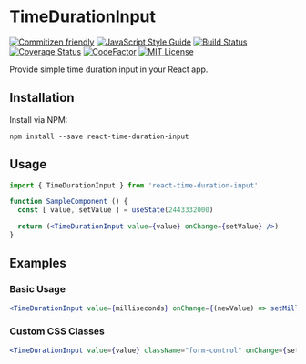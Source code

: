 # TimeDurationInput

[![Commitizen friendly](https://img.shields.io/badge/commitizen-friendly-brightgreen.svg)](http://commitizen.github.io/cz-cli/)
[![JavaScript Style Guide](https://img.shields.io/badge/code_style-standard-brightgreen.svg)](https://standardjs.com)
[![Build Status](https://travis-ci.org/BillRobitskeJr/react-time-duration-input.svg?branch=master)](https://travis-ci.org/BillRobitskeJr/react-time-duration-input)
[![Coverage Status](https://coveralls.io/repos/github/BillRobitskeJr/react-time-duration-input/badge.svg?branch=master)](https://coveralls.io/github/BillRobitskeJr/react-time-duration-input?branch=master)
[![CodeFactor](https://www.codefactor.io/repository/github/billrobitskejr/react-time-duration-input/badge/master)](https://www.codefactor.io/repository/github/billrobitskejr/react-time-duration-input/overview/master)
[![MIT License](https://img.shields.io/github/license/BillRobitskeJr/react-time-duration-input.svg)](https://github.com/BillRobitskeJr/react-time-duration-input/blob/master/LICENSE)

Provide simple time duration input in your React app.

## Installation

Install via NPM:
```
npm install --save react-time-duration-input
```

## Usage

```jsx
import { TimeDurationInput } from 'react-time-duration-input'

function SampleComponent () {
  const [ value, setValue ] = useState(2443332000)

  return (<TimeDurationInput value={value} onChange={setValue} />)
}
```

## Examples

### Basic Usage
```jsx
<TimeDurationInput value={milliseconds} onChange={(newValue) => setMilliseconds(newValue)} />
```

### Custom CSS Classes
```jsx
<TimeDurationInput value={value} className="form-control" onChange={setValue} />
```
